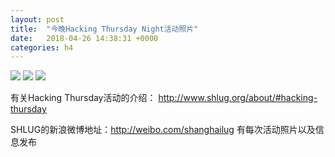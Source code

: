 ```yaml
---
layout: post
title:  "今晚Hacking Thursday Night活动照片"
date:   2018-04-26 14:38:31 +0000
categories: h4
---
```


[<img src='https://raw.githubusercontent.com/shanghailug/res2018/master/i426.h4/i426_1950_4200+08.240x160.jpg'>](https://raw.githubusercontent.com/shanghailug/res2018/master/i426.h4/i426_1950_4200+08.JPG)
[<img src='https://raw.githubusercontent.com/shanghailug/res2018/master/i426.h4/i426_1951_0600+08.240x160.jpg'>](https://raw.githubusercontent.com/shanghailug/res2018/master/i426.h4/i426_1951_0600+08.JPG)
[<img src='https://raw.githubusercontent.com/shanghailug/res2018/master/i426.h4/i426_1956_1500+08.240x160.jpg'>](https://raw.githubusercontent.com/shanghailug/res2018/master/i426.h4/i426_1956_1500+08.JPG)

有关Hacking Thursday活动的介绍：
http://www.shlug.org/about/#hacking-thursday

SHLUG的新浪微博地址：http://weibo.com/shanghailug 有每次活动照片以及信息发布



